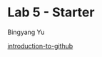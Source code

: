 # Lab 5 - Starter
Bingyang Yu

[introduction-to-github](https://github.com/8YBY8sd/introduction-to-github)
